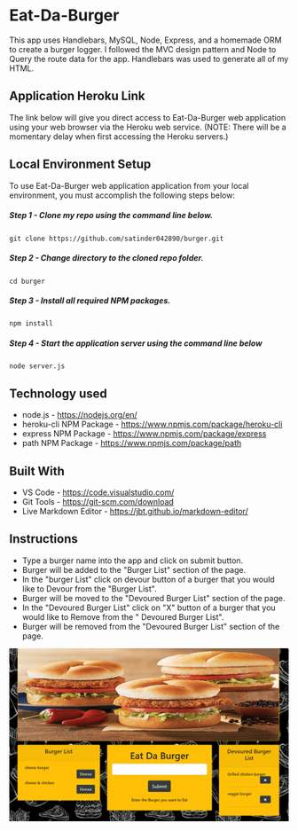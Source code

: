 # Eat-Da-Burger

This app uses Handlebars, MySQL, Node, Express, and a homemade ORM to create a burger logger. I followed the MVC design pattern and Node to Query the route data for the app. Handlebars was used to generate all of my HTML.

## Application Heroku Link

The link below will give you direct access to Eat-Da-Burger web application using your web browser via the Heroku web service. (NOTE: There will be a momentary delay when first accessing the Heroku servers.)

## Local Environment Setup
To use Eat-Da-Burger web application application from your local environment, you must accomplish the following steps below:

##### Step 1 - Clone my repo using the command line below.
`
git clone https://github.com/satinder042890/burger.git
`

##### Step 2 - Change directory to the cloned repo folder.
`
cd burger
`
##### Step 3 - Install all required NPM packages.
`
npm install
`
##### Step 4 - Start the application server using the command line below
`
node server.js
`
## Technology used

* node.js - https://nodejs.org/en/
* heroku-cli NPM Package - https://www.npmjs.com/package/heroku-cli
* express NPM Package - https://www.npmjs.com/package/express
* path NPM Package - https://www.npmjs.com/package/path

## Built With
* VS Code - https://code.visualstudio.com/
* Git Tools - https://git-scm.com/download
* Live Markdown Editor - https://jbt.github.io/markdown-editor/

## Instructions
* Type a burger name into the app and click on submit button.
* Burger will be added to the "Burger List" section of the page.
* In the "burger List" click on devour button of a burger that you would like to Devour from the "Burger List".
* Burger will be moved to the "Devoured Burger List" section of the page.
* In the "Devoured Burger List" click on "X" button of a burger that you would like to Remove from the " Devoured Burger List".
* Burger will be removed from the "Devoured Burger List" section of the page.

![alt text](https://github.com/satinder042890/burger/blob/master/public/assets/images/startscreen.gif)
